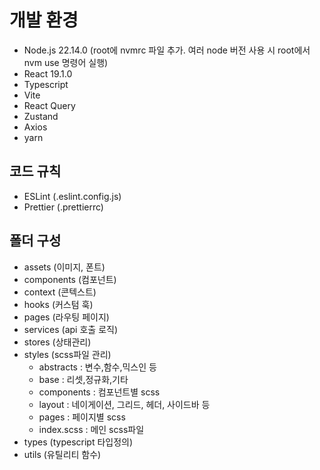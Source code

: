 # 개발 환경

-   Node.js 22.14.0 (root에 nvmrc 파일 추가. 여러 node 버전 사용 시 root에서 nvm use 명령어 실행)
-   React 19.1.0
-   Typescript
-   Vite
-   React Query
-   Zustand
-   Axios
-   yarn

## 코드 규칙

-   ESLint (.eslint.config.js)
-   Prettier (.prettierrc)

## 폴더 구성

-   assets (이미지, 폰트)
-   components (컴포넌트)
-   context (콘텍스트)
-   hooks (커스텀 훅)
-   pages (라우팅 페이지)
-   services (api 호출 로직)
-   stores (상태관리)
-   styles (scss파일 관리)
    -   abstracts : 변수,함수,믹스인 등
    -   base : 리셋,정규화,기타
    -   components : 컴포넌트별 scss
    -   layout : 네이게이션, 그리드, 헤더, 사이드바 등
    -   pages : 페이지별 scss
    -   index.scss : 메인 scss파일
-   types (typescript 타입정의)
-   utils (유틸리티 함수)
